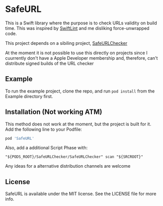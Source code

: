 # SafeURL

This is a Swift library where the purpose is to check URLs validity on build time. This was inspired by [SwiftLint](https://github.com/realm/SwiftLint) and me disliking force-unwrapped code.

This project depends on a sibiling project, [SafeURLChecker](https://github.com/baguio/SwiftSafeURL)

At the moment it is not possible to use this directly on projects since I cuurrently don't have a Apple Developer membership and, therefore, can't distribute signed builds of the URL checker

## Example

To run the example project, clone the repo, and run `pod install` from the Example directory first.

## Installation (Not working ATM)

This method does not work at the moment, but the project is built for it.  
Add the following line to your Podfile:

```ruby
pod 'SafeURL'
```

Also, add a additional Script Phase with:

```shell
"${PODS_ROOT}/SafeURLChecker/SafeURLChecker" scan "${SRCROOT}"
```

Any ideas for a alternative distribution channels are welcome

## License

SafeURL is available under the MIT license. See the LICENSE file for more info.
